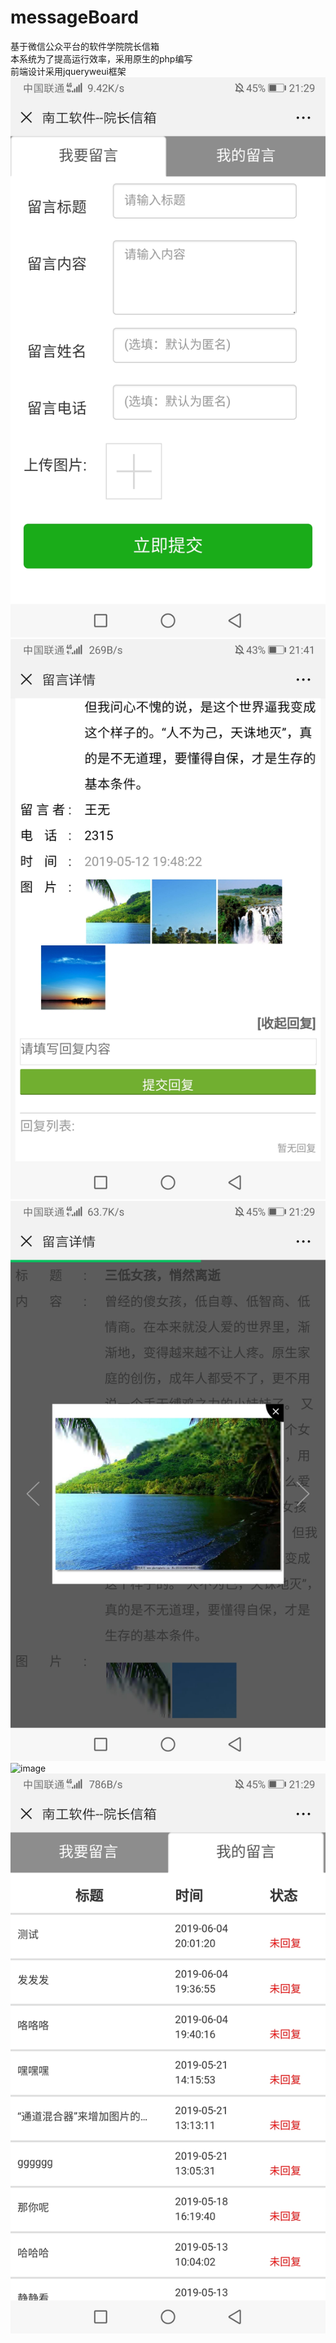 # messageBoard
基于微信公众平台的软件学院院长信箱<br>
本系统为了提高运行效率，采用原生的php编写<br>
前端设计采用jqueryweui框架
![image](https://github.com/hja2017/messageBoard/raw/master/images/Screenshot_20190611_212928_com.tencent.mm.jpg)<br>
![image](https://github.com/hja2017/messageBoard/raw/master/images/Screenshot_20190611_214138_com.tencent.mm.jpg)<br>
![image](https://github.com/hja2017/messageBoard/raw/master/images/Screenshot_20190611_212949_com.tencent.mm.jpg)<br>
![image](https://github.com/hja2017/messageBoard/raw/master/Screenshot_20190611_214122_com.tencent.mm.jpg)<br>
![image](https://github.com/hja2017/messageBoard/raw/master/images/Screenshot_20190611_212931_com.tencent.mm.jpg)<br>
